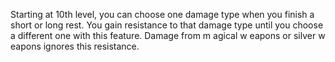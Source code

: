 Starting at 10th level, you can choose one damage type 
when you finish a short or long rest. You gain resistance 
to that damage type until you choose a different one 
with this feature. Damage from m agical w eapons or 
silver w eapons ignores this resistance.
